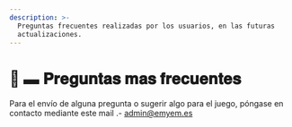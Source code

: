 ```yaml
---
description: >-
  Preguntas frecuentes realizadas por los usuarios, en las futuras
  actualizaciones.
---
```


# 🤖 ▬ 𝐏𝐫𝐞𝐠𝐮𝐧𝐭𝐚𝐬 𝐦𝐚𝐬 𝐟𝐫𝐞𝐜𝐮𝐞𝐧𝐭𝐞𝐬

Para el envío de alguna pregunta o sugerir algo para el juego, póngase en contacto mediante este mail .-  admin@emyem.es&#x20;
